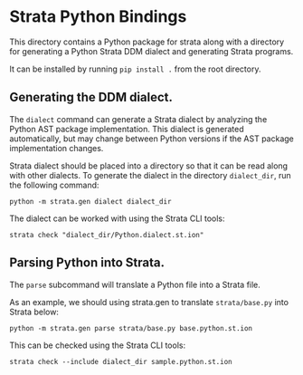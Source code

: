 # Strata Python Bindings

This directory contains a Python package for strata along with a directory
for generating a Python Strata DDM dialect and generating Strata programs.

It can be installed by running `pip install .` from the root directory.

## Generating the DDM dialect.

The `dialect` command can generate a Strata dialect by analyzing the Python AST
package implementation.  This dialect is generated automatically, but may
change between Python versions if the AST package implementation changes.

Strata dialect should be placed into a directory so that it can be read along
with other dialects.  To generate the dialect in the directory `dialect_dir`,
run the following command:

```
python -m strata.gen dialect dialect_dir
```

The dialect can be worked with using the Strata CLI tools:

```
strata check "dialect_dir/Python.dialect.st.ion"
```

## Parsing Python into Strata.

The `parse` subcommand will translate a Python file into a Strata file.

As an example, we should using strata.gen to translate `strata/base.py` into Strata below:

```
python -m strata.gen parse strata/base.py base.python.st.ion
```

This can be checked using the Strata CLI tools:

```
strata check --include dialect_dir sample.python.st.ion
```